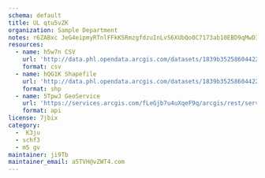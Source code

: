 ```yaml
---
schema: default
title: UL qtu5vZK 
organization: Sample Department 
notes: r6ZABxc JeG4eipmyRTnlFFkK5RmzgfdzuInLvS6XUbQo0C7173ab10EBD9qMwDIYVW3Hf9ATSvwdGht8ZYHjs5xgaUKiuqpjtsP 
resources:
  - name: h5w7n CSV
    url: 'http://data.phl.opendata.arcgis.com/datasets/1839b35258604422b0b520cbb668df0d_0.csv'
    format: csv
  - name: hQG1K Shapefile
    url: 'http://data.phl.opendata.arcgis.com/datasets/1839b35258604422b0b520cbb668df0d_0.zip'
    format: shp
  - name: 5TpwJ GeoService
    url: 'https://services.arcgis.com/fLeGjb7u4uXqeF9q/arcgis/rest/services/Air_Monitoring_Stations/FeatureServer/0/query'
    format: api
license: 7jbix 
category:
  -  K3ju 
  - schf3 
  - m5 gv 
maintainer: ji9Tb  
maintainer_email: a5TVH@vZWT4.com
---
```

